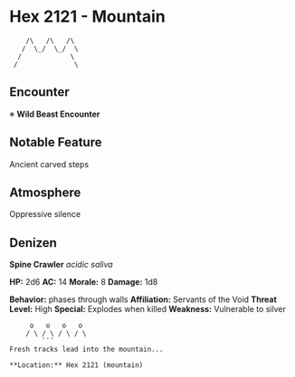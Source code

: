 # Hex 2121 - Mountain
```
    /\   /\   /\
   /  \_/  \_/  \
  /            \
 /              \
```

## Encounter

※ **Wild Beast Encounter**

## Notable Feature

Ancient carved steps

## Atmosphere

Oppressive silence

## Denizen

**Spine Crawler**
*acidic saliva*

**HP:** 2d6 **AC:** 14 **Morale:** 8
**Damage:** 1d8

**Behavior:** phases through walls
**Affiliation:** Servants of the Void
**Threat Level:** High
**Special:** Explodes when killed
**Weakness:** Vulnerable to silver

```
     o   o   o   o
    / \ / \ / \ / \
        ```
Fresh tracks lead into the mountain...

**Location:** Hex 2121 (mountain)
